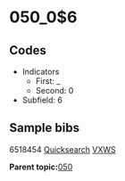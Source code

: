 # 050\_0$6

## Codes

-   Indicators
    -   First: \_
    -   Second: 0
-   Subfield: 6

## Sample bibs

6518454 [Quicksearch](https://search.library.yale.edu/catalog/6518454) [VXWS](http://prodorbis.library.yale.edu:7014/vxws/GetHoldingsService?bibId=6518454)

**Parent topic:**[050](../../tags/050/050.md)

